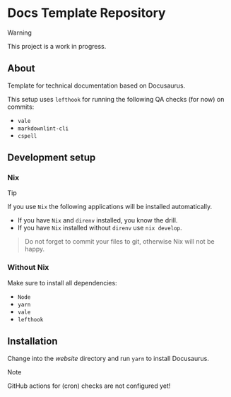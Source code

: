 # Docs Template Repository

> [!WARNING]
> This project is a work in progress.

## About

Template for technical documentation based on Docusaurus.

This setup uses `lefthook` for running the following QA checks (for now) on commits:

- `vale`
- `markdownlint-cli`
- `cspell`

## Development setup

### Nix

> [!TIP]
> If you use `Nix` the following applications will be installed automatically.

- If you have `Nix` and `direnv` installed, you know the drill.
- If you have `Nix` installed without  `direnv` use `nix develop`.

> Do not forget to commit your files to git, otherwise Nix will not be happy.

### Without Nix

Make sure to install all dependencies:

- `Node`
- `yarn`
- `vale`
- `lefthook`

## Installation

Change into the *website* directory and run `yarn` to install Docusaurus.

> [!NOTE]
> GitHub actions for (cron) checks are not configured yet!
